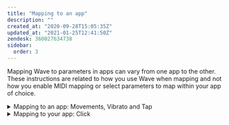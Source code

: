 ```yaml
---
title: "Mapping to an app"
description: ""
created_at: "2020-09-28T15:05:35Z"
updated_at: "2021-01-25T12:41:50Z"
zendesk: 360027634738
sidebar:
  order: 3
---
```


Mapping Wave to parameters in apps can vary from one app to the other. These instructions are related to how you use Wave when mapping and not how you enable MIDI mapping or select parameters to map within your app of choice.

<details>
<summary>Mapping to an app: Movements, Vibrato and Tap</summary>

1. With MIDI mapping enabled in your app, select the parameter you want to map.
2. Enter Edit Mode on Wave (hold Up button) and navigate to the function you want to map - each represented by its icon. Edit Mode solos each function so Wave only sends the CC number for that particular function.
3. Depending on the function you're mapping, move or tap Wave. The function should be mapped instantly.
4. Repeat for other functions.
5. Disable MIDI mapping in your app and exit Edit Mode (hold Up button again) when done.

</details>
<details>
<summary>Mapping to your app: Click</summary>

1. With MIDI mapping enabled in your app, select the parameter you want to map.
2. Press the button on Wave assigned to the Click Function (Default is the Down button).
3. Disable MIDI mapping in your app.

</details>
